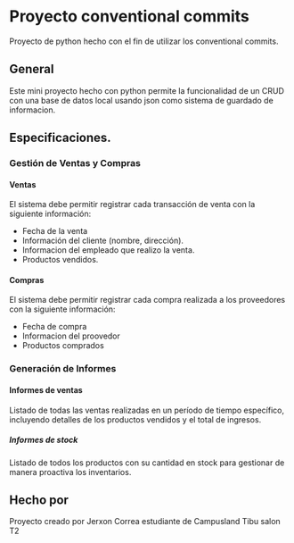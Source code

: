 # Proyecto conventional commits
Proyecto de python hecho con el fin de utilizar los conventional commits.

## General
Este mini proyecto hecho con python permite la funcionalidad de un CRUD con una base de datos local usando json como sistema de guardado de informacion.

## Especificaciones.

### Gestión de Ventas y Compras

#### Ventas
El sistema debe permitir registrar cada transacción de venta con la siguiente información:

- Fecha de la venta
- Información del cliente (nombre, dirección).
- Informacion del empleado que realizo la venta.
- Productos vendidos.

#### Compras
El sistema debe permitir registrar cada compra realizada a los proveedores con la siguiente información:

- Fecha de compra
- Informacion del proovedor
- Productos comprados

### Generación de Informes

#### Informes de ventas
Listado de todas las ventas realizadas en un período de tiempo específico, incluyendo detalles de los productos vendidos y el total de ingresos.

##### Informes de stock
Listado de todos los productos con su cantidad en stock para gestionar de manera proactiva los inventarios.

## Hecho por

Proyecto creado por Jerxon Correa estudiante de Campusland Tibu salon T2
